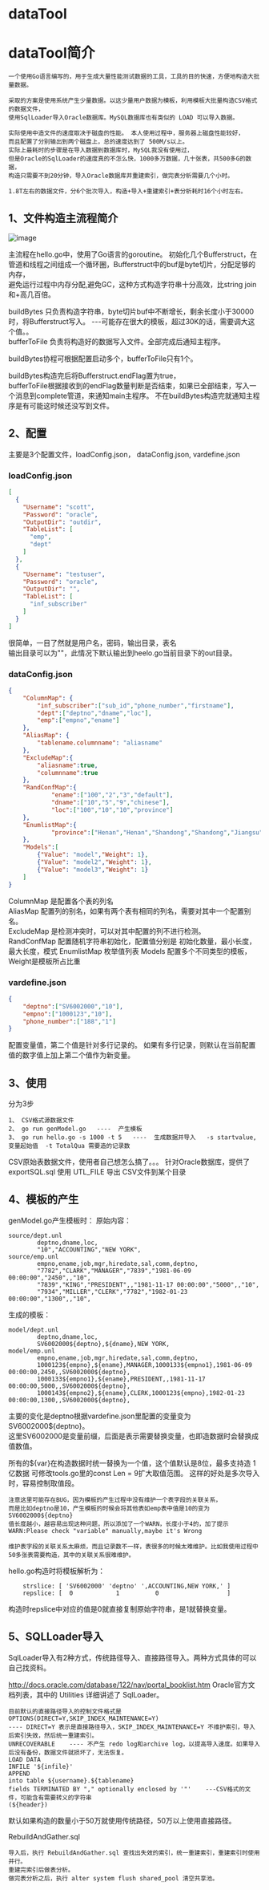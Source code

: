 dataTool
===
# dataTool简介
    一个使用Go语言编写的，用于生成大量性能测试数据的工具，工具的目的快速，方便地构造大批量数据。

    采取的方案是使用系统产生少量数据。以这少量用户数据为模板，利用模板大批量构造CSV格式的数据文件，
    使用SqlLoader导入Oracle数据库。MySQL数据库也有类似的 LOAD 可以导入数据。

    实际使用中造文件的速度取决于磁盘的性能。 本人使用过程中，服务器上磁盘性能较好，
    而且配置了分别输出到两个磁盘上，总的速度达到了 500M/s以上。
    实际上最耗时的步骤是在导入数据到数据库时，MySQL我没有使用过，
    但是Oracle的SqlLoader的速度真的不怎么快，1000多万数据，几十张表，共500多G的数据，
    构造只需要不到20分钟，导入Oracle数据库并重建索引，做完表分析需要几个小时。

    1.8T左右的数据文件，分6个批次导入，构造+导入+重建索引+表分析耗时16个小时左右。

## 1、文件构造主流程简介

![image](https://github.com/ANBUZHIDAO/dataTool/blob/master/picture/dataTool%E6%B5%81%E7%A8%8B%E5%9B%BE%E8%A7%A3.JPG)

主流程在hello.go中，使用了Go语言的goroutine。
初始化几个Bufferstruct，在管道和线程之间组成一个循环圈，Bufferstruct中的buf是byte切片，分配足够的内存，  
避免运行过程中内存分配,避免GC，这种方式构造字符串十分高效，比string join和+高几百倍。

buildBytes 只负责构造字符串，byte切片buf中不断增长，剩余长度小于30000时，将Bufferstruct写入。 ---可能存在很大的模板，超过30K的话，需要调大这个值。。   
bufferToFile 负责将构造好的数据写入文件。全部完成后通知主程序。

buildBytes协程可根据配置启动多个，bufferToFile只有1个。  

buildBytes构造完后将Bufferstruct.endFlag置为true，  
bufferToFile根据接收到的endFlag数量判断是否结束，如果已全部结束，写入一个消息到complete管道，来通知main主程序。
不在buildBytes构造完就通知主程序是有可能这时候还没写到文件。


## 2、配置
主要是3个配置文件，loadConfig.json， dataConfig.json,  vardefine.json  

### loadConfig.json
```json
[
  {
    "Username": "scott",
    "Password": "oracle",
    "OutputDir": "outdir",
    "TableList": [
      "emp",
      "dept"
    ]
  },
  {
    "Username": "testuser",
    "Password": "oracle",
    "OutputDir": "",
    "TableList": [
      "inf_subscriber"
    ]
  }
]
```
很简单，一目了然就是用户名，密码，输出目录，表名  
输出目录可以为""，此情况下默认输出到heelo.go当前目录下的out目录。

### dataConfig.json
```json
{
    "ColumnMap": {
        "inf_subscriber":["sub_id","phone_number","firstname"],
        "dept":["deptno","dname","loc"],
        "emp":["empno","ename"]
    },
    "AliasMap": {
        "tablename.columnname": "aliasname"
    },
    "ExcludeMap":{
        "aliasname":true,
        "columnname":true
    },
    "RandConfMap":{
            "ename":["100","2","3","default"],
            "dname":["10","5","9","chinese"],
            "loc":["100","10","10","province"]
    },
    "EnumlistMap":{
            "province":["Henan","Henan","Shandong","Shandong","Jiangsu","Hubei"]
    },
    "Models":[
        {"Value": "model","Weight": 1},
        {"Value": "model2","Weight": 1},
        {"Value": "model3","Weight": 1}
    ]
}
```
ColumnMap   是配置各个表的列名  
AliasMap    配置列的别名，如果有两个表有相同的列名，需要对其中一个配置别名。  
ExcludeMap  是检测冲突时，可以对其中配置的列不进行检测。  
RandConfMap 配置随机字符串初始化，配置值分别是 初始化数量，最小长度，最大长度，模式 
EnumlistMap 枚举值列表 
Models      配置多个不同类型的模板，Weight是模板所占比重  

### vardefine.json
```json
{
    "deptno":["SV6002000","10"],
    "empno":["1000123","10"],
    "phone_number":["188","1"]
}
```
配置变量值，第二个值是针对多行记录的。
如果有多行记录，则默认在当前配置值的数字值上加上第二个值作为新变量。

## 3、使用

分为3步
```
1、 CSV格式源数据文件  
2、 go run genModel.go   ----  产生模板
3、 go run hello.go -s 1000 -t 5   ----  生成数据并导入   -s startvalue, 变量起始值  -t TotalQua 需要造的记录数
```

CSV原始表数据文件，使用者自己想怎么搞了。。。
针对Oracle数据库，提供了 exportSQL.sql 使用 UTL_FILE 导出 CSV文件到某个目录


## 4、模板的产生
genModel.go产生模板时：
原始内容：
```
source/dept.unl
        deptno,dname,loc,
        "10","ACCOUNTING","NEW YORK",
source/emp.unl
        empno,ename,job,mgr,hiredate,sal,comm,deptno,
        "7782","CLARK","MANAGER","7839","1981-06-09 00:00:00","2450",,"10",
        "7839","KING","PRESIDENT",,"1981-11-17 00:00:00","5000",,"10",
        "7934","MILLER","CLERK","7782","1982-01-23 00:00:00","1300",,"10",

```
生成的模板：
```
model/dept.unl
        deptno,dname,loc,
        SV6002000${deptno},${dname},NEW YORK,
model/emp.unl        
        empno,ename,job,mgr,hiredate,sal,comm,deptno,
        1000123${empno},${ename},MANAGER,1000133${empno1},1981-06-09 00:00:00,2450,,SV6002000${deptno},
        1000133${empno1},${ename},PRESIDENT,,1981-11-17 00:00:00,5000,,SV6002000${deptno},
        1000143${empno2},${ename},CLERK,1000123${empno},1982-01-23 00:00:00,1300,,SV6002000${deptno},
```

主要的变化是deptno根据vardefine.json里配置的变量变为 SV6002000${deptno}。  
这里SV6002000是变量前缀，后面是表示需要替换变量，也即造数据时会替换成值数值。

所有的${var}在构造数据时统一替换为一个值，这个值默认是8位，最多支持造 1亿数据
可修改tools.go里的const Len = 9扩大取值范围。
这样的好处是多次导入时，容易控制取值段。

```
注意这里可能存在BUG，因为模板的产生过程中没有维护一个表字段的关联关系，
而是比如deptno是10，产生模板的时候会将其他表如emp表中值是10的变为SV6002000${deptno}
值长度越小，越容易出现这种问题，所以添加了一个WARN，长度小于4的，加了提示 WARN:Please check "variable" manually,maybe it's Wrong

维护表字段的关联关系太麻烦，而且记录数不一样，表很多的时候太难维护。比如我使用过程中50多张表需要构造，其中的关联关系很难维护。
```


hello.go构造时将模板解析为：
```
    strslice: [ 'SV6002000' 'deptno' ',ACCOUNTING,NEW YORK,' ]
    repslice: [  0            1          0                   ]
```
构造时repslice中对应的值是0就直接复制原始字符串，是1就替换变量。



## 5、SQLLoader导入

SqlLoader导入有2种方式，传统路径导入、直接路径导入。两种方式具体的可以自己找资料。

http://docs.oracle.com/database/122/nav/portal_booklist.htm 
Oracle官方文档列表，其中的 Utilities 详细讲述了 SqlLoader。
```
目前默认的直接路径导入的控制文件格式是
OPTIONS(DIRECT=Y,SKIP_INDEX_MAINTENANCE=Y)  
---- DIRECT=Y 表示是直接路径导入，SKIP_INDEX_MAINTENANCE=Y 不维护索引，导入后索引失效，然后统一重建索引。
UNRECOVERABLE    ---- 不产生 redo log和archive log，以提高导入速度。如果导入后没有备份，数据文件就损坏了，无法恢复。
LOAD DATA 
INFILE '${infile}'
APPEND
into table ${username}.${tablename}
fields TERMINATED BY "," optionally enclosed by '"'    ---CSV格式的文件，可能含有需要转义的字符串
(${header})
```

默认如果构造的数量小于50万就使用传统路径，50万以上使用直接路径。

RebuildAndGather.sql
```
导入后，执行 RebuildAndGather.sql 查找出失效的索引，统一重建索引，重建索引时使用并行。
重建完索引后做表分析。
做完表分析之后，执行 alter system flush shared_pool 清空共享池。
```